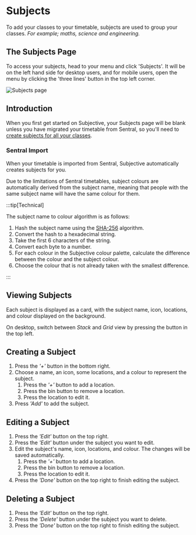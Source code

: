 # Subjects

To add your classes to your timetable, subjects are used to group your classes.
*For example; maths, science and engineering.*

## The Subjects Page
To access your subjects, head to your menu and click 'Subjects'. It will be on the left hand side for desktop users, and for mobile users, open the menu by clicking the 'three lines' button in the top left corner.

![Subjects page](/img/subjects-page.png)

## Introduction
When you first get started on Subjective, your Subjects page will be blank unless you have migrated your timetable from Sentral, so you'll need to [create subjects for all your classes](#adding-a-subject).

### Sentral Import
When your timetable is imported from Sentral, Subjective automatically creates subjects for you.

Due to the limitations of Sentral timetables, subject colours are automatically derived from the subject name, meaning that people with the same subject name will have the same colour for them.

:::tip[Technical]

The subject name to colour algorithm is as follows:

1. Hash the subject name using the [SHA-256](https://en.wikipedia.org/wiki/SHA-2) algorithm.
2. Convert the hash to a hexadecimal string.
3. Take the first 6 characters of the string.
4. Convert each byte to a number.
5. For each colour in the Subjective colour palette, calculate the difference between the colour and the subject colour.
6. Choose the colour that is not already taken with the smallest difference.

:::

## Viewing Subjects

Each subject is displayed as a card, with the subject name, icon, locations, and colour displayed on the background.

On desktop, switch between *Stack* and *Grid* view by pressing the button in the top left.

## Creating a Subject

1. Press the *'+'* button in the bottom right.
2. Choose a name, an icon, some locations, and a colour to represent the subject.
    1. Press the *'+'* button to add a location.
    2. Press the bin button to remove a location.
    3. Press the location to edit it.
3. Press *'Add'* to add the subject.

## Editing a Subject

1. Press the *'Edit'* button on the top right.
2. Press the *'Edit'* button under the subject you want to edit.
3. Edit the subject's name, icon, locations, and colour. The changes will be saved automatically.
    1. Press the *'+'* button to add a location.
    2. Press the bin button to remove a location.
    3. Press the location to edit it.
4. Press the *'Done'* button on the top right to finish editing the subject.

## Deleting a Subject

1. Press the *'Edit'* button on the top right.
2. Press the *'Delete'* button under the subject you want to delete.
3. Press the *'Done'* button on the top right to finish editing the subject.
